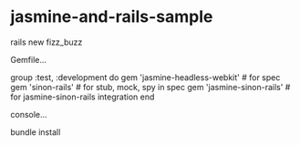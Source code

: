 jasmine-and-rails-sample
========================

rails new fizz_buzz

Gemfile...

group :test, :development do
  gem 'jasmine-headless-webkit' # for spec
  gem 'sinon-rails'             # for stub, mock, spy in spec
  gem 'jasmine-sinon-rails'     # for jasmine-sinon-rails integration
end

console...

bundle install